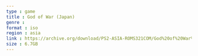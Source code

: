 ```yaml
---
type : game
title : God of War (Japan)
genre : 
format : iso
region : asia
link : https://archive.org/download/PS2-ASIA-ROMS321COM/God%20of%20War%20%28Japan%29.7z
size : 6.7GB
---
```

